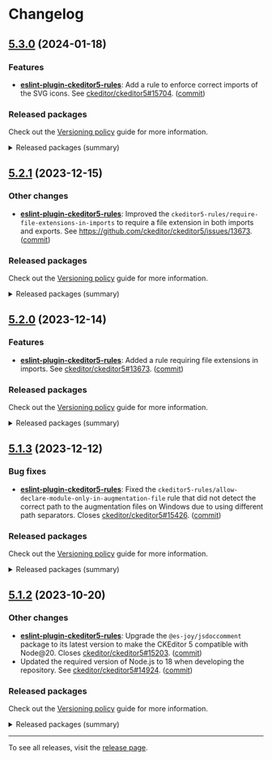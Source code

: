 Changelog
=========

## [5.3.0](https://github.com/ckeditor/ckeditor5-linters-config/compare/v5.2.1...v5.3.0) (2024-01-18)

### Features

* **[eslint-plugin-ckeditor5-rules](https://www.npmjs.com/package/eslint-plugin-ckeditor5-rules)**: Add a rule to enforce correct imports of the SVG icons. See [ckeditor/ckeditor5#15704](https://github.com/ckeditor/ckeditor5/issues/15704). ([commit](https://github.com/ckeditor/ckeditor5-linters-config/commit/1d9916643f8bdf8580ab9082e3c103d1607a8b12))

### Released packages

Check out the [Versioning policy](https://ckeditor.com/docs/ckeditor5/latest/framework/guides/support/versioning-policy.html) guide for more information.

<details>
<summary>Released packages (summary)</summary>

Releases containing new features:

* [eslint-plugin-ckeditor5-rules](https://www.npmjs.com/package/eslint-plugin-ckeditor5-rules/v/5.3.0): v5.2.1 => v5.3.0

Other releases:

* [eslint-config-ckeditor5](https://www.npmjs.com/package/eslint-config-ckeditor5/v/5.3.0): v5.2.1 => v5.3.0
* [stylelint-config-ckeditor5](https://www.npmjs.com/package/stylelint-config-ckeditor5/v/5.3.0): v5.2.1 => v5.3.0
* [stylelint-plugin-ckeditor5-rules](https://www.npmjs.com/package/stylelint-plugin-ckeditor5-rules/v/5.3.0): v5.2.1 => v5.3.0
</details>


## [5.2.1](https://github.com/ckeditor/ckeditor5-linters-config/compare/v5.2.0...v5.2.1) (2023-12-15)

### Other changes

* **[eslint-plugin-ckeditor5-rules](https://www.npmjs.com/package/eslint-plugin-ckeditor5-rules)**: Improved the `ckeditor5-rules/require-file-extensions-in-imports` to require a file extension in both imports and exports. See https://github.com/ckeditor/ckeditor5/issues/13673. ([commit](https://github.com/ckeditor/ckeditor5-linters-config/commit/950a842b6aaacbb7d2e958be6e1a224db755b2f5))

### Released packages

Check out the [Versioning policy](https://ckeditor.com/docs/ckeditor5/latest/framework/guides/support/versioning-policy.html) guide for more information.

<details>
<summary>Released packages (summary)</summary>

Other releases:

* [eslint-config-ckeditor5](https://www.npmjs.com/package/eslint-config-ckeditor5/v/5.2.1): v5.2.0 => v5.2.1
* [eslint-plugin-ckeditor5-rules](https://www.npmjs.com/package/eslint-plugin-ckeditor5-rules/v/5.2.1): v5.2.0 => v5.2.1
* [stylelint-config-ckeditor5](https://www.npmjs.com/package/stylelint-config-ckeditor5/v/5.2.1): v5.2.0 => v5.2.1
* [stylelint-plugin-ckeditor5-rules](https://www.npmjs.com/package/stylelint-plugin-ckeditor5-rules/v/5.2.1): v5.2.0 => v5.2.1
</details>


## [5.2.0](https://github.com/ckeditor/ckeditor5-linters-config/compare/v5.1.3...v5.2.0) (2023-12-14)

### Features

* **[eslint-plugin-ckeditor5-rules](https://www.npmjs.com/package/eslint-plugin-ckeditor5-rules)**: Added a rule requiring file extensions in imports. See [ckeditor/ckeditor5#13673](https://github.com/ckeditor/ckeditor5/issues/13673). ([commit](https://github.com/ckeditor/ckeditor5-linters-config/commit/d7d5211e960378b985f0383efc66951e89dfd83b))

### Released packages

Check out the [Versioning policy](https://ckeditor.com/docs/ckeditor5/latest/framework/guides/support/versioning-policy.html) guide for more information.

<details>
<summary>Released packages (summary)</summary>

Releases containing new features:

* [eslint-plugin-ckeditor5-rules](https://www.npmjs.com/package/eslint-plugin-ckeditor5-rules/v/5.2.0): v5.1.3 => v5.2.0

Other releases:

* [eslint-config-ckeditor5](https://www.npmjs.com/package/eslint-config-ckeditor5/v/5.2.0): v5.1.3 => v5.2.0
* [stylelint-config-ckeditor5](https://www.npmjs.com/package/stylelint-config-ckeditor5/v/5.2.0): v5.1.3 => v5.2.0
* [stylelint-plugin-ckeditor5-rules](https://www.npmjs.com/package/stylelint-plugin-ckeditor5-rules/v/5.2.0): v5.1.3 => v5.2.0
</details>


## [5.1.3](https://github.com/ckeditor/ckeditor5-linters-config/compare/v5.1.2...v5.1.3) (2023-12-12)

### Bug fixes

* **[eslint-plugin-ckeditor5-rules](https://www.npmjs.com/package/eslint-plugin-ckeditor5-rules)**: Fixed the `ckeditor5-rules/allow-declare-module-only-in-augmentation-file` rule that did not detect the correct path to the augmentation files on Windows due to using different path separators. Closes [ckeditor/ckeditor5#15426](https://github.com/ckeditor/ckeditor5/issues/15426). ([commit](https://github.com/ckeditor/ckeditor5-linters-config/commit/a02bdbd4a1dfd7e671f6530a2935598fd8ae85dc))

### Released packages

Check out the [Versioning policy](https://ckeditor.com/docs/ckeditor5/latest/framework/guides/support/versioning-policy.html) guide for more information.

<details>
<summary>Released packages (summary)</summary>

Other releases:

* [eslint-config-ckeditor5](https://www.npmjs.com/package/eslint-config-ckeditor5/v/5.1.3): v5.1.2 => v5.1.3
* [eslint-plugin-ckeditor5-rules](https://www.npmjs.com/package/eslint-plugin-ckeditor5-rules/v/5.1.3): v5.1.2 => v5.1.3
* [stylelint-config-ckeditor5](https://www.npmjs.com/package/stylelint-config-ckeditor5/v/5.1.3): v5.1.2 => v5.1.3
* [stylelint-plugin-ckeditor5-rules](https://www.npmjs.com/package/stylelint-plugin-ckeditor5-rules/v/5.1.3): v5.1.2 => v5.1.3
</details>


## [5.1.2](https://github.com/ckeditor/ckeditor5-linters-config/compare/v5.1.1...v5.1.2) (2023-10-20)

### Other changes

* **[eslint-plugin-ckeditor5-rules](https://www.npmjs.com/package/eslint-plugin-ckeditor5-rules)**: Upgrade the `@es-joy/jsdoccomment` package to its latest version to make the CKEditor 5 compatible with Node@20. Closes [ckeditor/ckeditor5#15203](https://github.com/ckeditor/ckeditor5/issues/15203). ([commit](https://github.com/ckeditor/ckeditor5-linters-config/commit/cc93260dd7aa17ddbe79cb6f4dbe1c1cd6a3157e))
* Updated the required version of Node.js to 18 when developing the repository. See [ckeditor/ckeditor5#14924](https://github.com/ckeditor/ckeditor5/issues/14924). ([commit](https://github.com/ckeditor/ckeditor5-linters-config/commit/7852374add49fe23c9f7a436d7f119b35f5c6aa0))

### Released packages

Check out the [Versioning policy](https://ckeditor.com/docs/ckeditor5/latest/framework/guides/support/versioning-policy.html) guide for more information.

<details>
<summary>Released packages (summary)</summary>

Other releases:

* [eslint-config-ckeditor5](https://www.npmjs.com/package/eslint-config-ckeditor5/v/5.1.2): v5.1.1 => v5.1.2
* [eslint-plugin-ckeditor5-rules](https://www.npmjs.com/package/eslint-plugin-ckeditor5-rules/v/5.1.2): v5.1.1 => v5.1.2
* [stylelint-config-ckeditor5](https://www.npmjs.com/package/stylelint-config-ckeditor5/v/5.1.2): v5.1.1 => v5.1.2
* [stylelint-plugin-ckeditor5-rules](https://www.npmjs.com/package/stylelint-plugin-ckeditor5-rules/v/5.1.2): v5.1.1 => v5.1.2
</details>

---

To see all releases, visit the [release page](https://github.com/ckeditor/ckeditor5-linters-config/releases).
